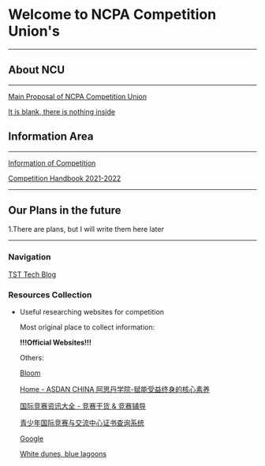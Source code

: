 # Welcome to NCPA Competition Union's

---

## About NCU
---
[Main Proposal of NCPA Competition Union](files/Main%20Proposal%20of%20NCPA%20Competition.md)

[It is blank, there is nothing inside](files/It%20is%20blank,%20there%20is%20nothing%20inside%2067b409d5d08646c283d4760ec3a4558d.md)



## Information Area

---
[Information of Competition](files/Information%20of%20Competition.csv)

[Competition Handbook 2021-2022](files/Competition%20Handbook.md)

---
## Our Plans in the future
1.There are plans, but I will write them here later

---

### Navigation

[TST Tech Blog](https://sites.ncpachina.org/tst/)

### Resources Collection

- Useful researching websites for competition

    Most original place to collect information:

    **!!!Official Websites!!!**

    Others:

    [Bloom](https://www.webloom.cn/bloom_web/#/)

    [Home - ASDAN CHINA 阿思丹学院-赋能受益终身的核心素养](http://www.seedasdan.org/)

    [国际竞赛资讯大全 - 竞赛干货 & 竞赛辅导](https://www.linstitute.net/contests)

    [青少年国际竞赛与交流中心证书查询系统](http://itccc.org.cn/)

    [Google](http://google.com/)

    [White dunes, blue lagoons](https://www.bing.com/)
